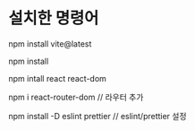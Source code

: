 # 설치한 명령어

npm install vite@latest

npm install

npm intall react react-dom


npm i react-router-dom // 라우터 추가

npm install -D eslint prettier // eslint/prettier 설정
